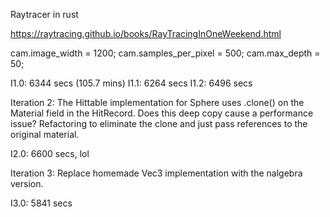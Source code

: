 Raytracer in rust

https://raytracing.github.io/books/RayTracingInOneWeekend.html

cam.image_width = 1200;
cam.samples_per_pixel = 500;
cam.max_depth = 50;

I1.0: 6344 secs (105.7 mins)
I1.1: 6264 secs
I1.2: 6496 secs

Iteration 2:
The Hittable implementation for Sphere uses .clone() on the Material field in the HitRecord. Does this deep copy cause a performance issue? Refactoring to eliminate the clone and just pass references to the original material.

I2.0: 6600 secs, lol

Iteration 3:
Replace homemade Vec3 implementation with the nalgebra version.

I3.0: 5841 secs